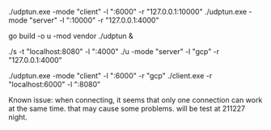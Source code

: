 ./udptun.exe -mode "client" -l ":6000" -r "127.0.0.1:10000"
./udptun.exe -mode "server" -l ":10000" -r "127.0.0.1:4000"

go build -o u -mod vendor ./udptun &

./s -t "localhost:8080" -l ":4000"
./u -mode "server" -l "gcp" -r "127.0.0.1:4000"

./udptun.exe -mode "client" -l ":6000" -r "gcp"
./client.exe  -r "localhost:6000" -l ":8080"


Known issue:
when connecting, it seems that only one connection can work at the same time.
that may cause some problems. will be test at 211227 night.
